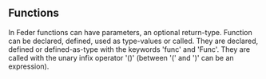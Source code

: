 ## Functions

In Feder functions can have parameters, an optional return-type. Function can
be declared, defined, used as type-values or called. They are declared,
defined or defined-as-type with the keywords 'func' and 'Func'. They are called
with the unary infix operator '()' (between '(' and ')' can be an expression).
